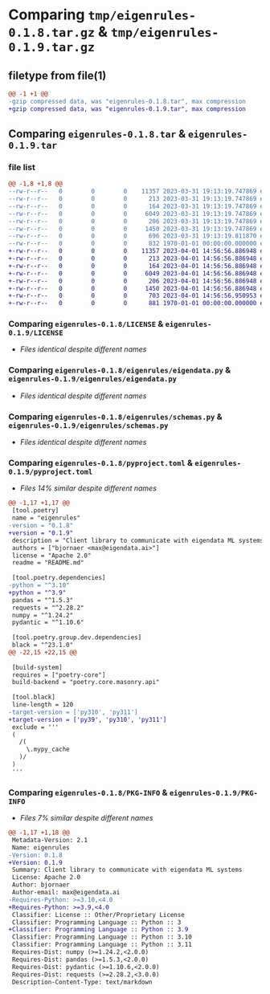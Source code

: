 # Comparing `tmp/eigenrules-0.1.8.tar.gz` & `tmp/eigenrules-0.1.9.tar.gz`

## filetype from file(1)

```diff
@@ -1 +1 @@
-gzip compressed data, was "eigenrules-0.1.8.tar", max compression
+gzip compressed data, was "eigenrules-0.1.9.tar", max compression
```

## Comparing `eigenrules-0.1.8.tar` & `eigenrules-0.1.9.tar`

### file list

```diff
@@ -1,8 +1,8 @@
--rw-r--r--   0        0        0    11357 2023-03-31 19:13:19.747869 eigenrules-0.1.8/LICENSE
--rw-r--r--   0        0        0      213 2023-03-31 19:13:19.747869 eigenrules-0.1.8/README.md
--rw-r--r--   0        0        0      164 2023-03-31 19:13:19.747869 eigenrules-0.1.8/eigenrules/__init__.py
--rw-r--r--   0        0        0     6049 2023-03-31 19:13:19.747869 eigenrules-0.1.8/eigenrules/eigendata.py
--rw-r--r--   0        0        0      206 2023-03-31 19:13:19.747869 eigenrules-0.1.8/eigenrules/exceptions.py
--rw-r--r--   0        0        0     1450 2023-03-31 19:13:19.747869 eigenrules-0.1.8/eigenrules/schemas.py
--rw-r--r--   0        0        0      696 2023-03-31 19:13:19.811870 eigenrules-0.1.8/pyproject.toml
--rw-r--r--   0        0        0      832 1970-01-01 00:00:00.000000 eigenrules-0.1.8/PKG-INFO
+-rw-r--r--   0        0        0    11357 2023-04-01 14:56:56.886948 eigenrules-0.1.9/LICENSE
+-rw-r--r--   0        0        0      213 2023-04-01 14:56:56.886948 eigenrules-0.1.9/README.md
+-rw-r--r--   0        0        0      164 2023-04-01 14:56:56.886948 eigenrules-0.1.9/eigenrules/__init__.py
+-rw-r--r--   0        0        0     6049 2023-04-01 14:56:56.886948 eigenrules-0.1.9/eigenrules/eigendata.py
+-rw-r--r--   0        0        0      206 2023-04-01 14:56:56.886948 eigenrules-0.1.9/eigenrules/exceptions.py
+-rw-r--r--   0        0        0     1450 2023-04-01 14:56:56.886948 eigenrules-0.1.9/eigenrules/schemas.py
+-rw-r--r--   0        0        0      703 2023-04-01 14:56:56.950953 eigenrules-0.1.9/pyproject.toml
+-rw-r--r--   0        0        0      881 1970-01-01 00:00:00.000000 eigenrules-0.1.9/PKG-INFO
```

### Comparing `eigenrules-0.1.8/LICENSE` & `eigenrules-0.1.9/LICENSE`

 * *Files identical despite different names*

### Comparing `eigenrules-0.1.8/eigenrules/eigendata.py` & `eigenrules-0.1.9/eigenrules/eigendata.py`

 * *Files identical despite different names*

### Comparing `eigenrules-0.1.8/eigenrules/schemas.py` & `eigenrules-0.1.9/eigenrules/schemas.py`

 * *Files identical despite different names*

### Comparing `eigenrules-0.1.8/pyproject.toml` & `eigenrules-0.1.9/pyproject.toml`

 * *Files 14% similar despite different names*

```diff
@@ -1,17 +1,17 @@
 [tool.poetry]
 name = "eigenrules"
-version = "0.1.8"
+version = "0.1.9"
 description = "Client library to communicate with eigendata ML systems"
 authors = ["bjornaer <max@eigendata.ai>"]
 license = "Apache 2.0"
 readme = "README.md"
 
 [tool.poetry.dependencies]
-python = "^3.10"
+python = "^3.9"
 pandas = "^1.5.3"
 requests = "^2.28.2"
 numpy = "^1.24.2"
 pydantic = "^1.10.6"
 
 [tool.poetry.group.dev.dependencies]
 black = "^23.1.0"
@@ -22,15 +22,15 @@
 
 [build-system]
 requires = ["poetry-core"]
 build-backend = "poetry.core.masonry.api"
 
 [tool.black]
 line-length = 120
-target-version = ['py310', 'py311']
+target-version = ['py39', 'py310', 'py311']
 exclude = '''
 (
   /(
     \.mypy_cache
   )/
 )
 '''
```

### Comparing `eigenrules-0.1.8/PKG-INFO` & `eigenrules-0.1.9/PKG-INFO`

 * *Files 7% similar despite different names*

```diff
@@ -1,17 +1,18 @@
 Metadata-Version: 2.1
 Name: eigenrules
-Version: 0.1.8
+Version: 0.1.9
 Summary: Client library to communicate with eigendata ML systems
 License: Apache 2.0
 Author: bjornaer
 Author-email: max@eigendata.ai
-Requires-Python: >=3.10,<4.0
+Requires-Python: >=3.9,<4.0
 Classifier: License :: Other/Proprietary License
 Classifier: Programming Language :: Python :: 3
+Classifier: Programming Language :: Python :: 3.9
 Classifier: Programming Language :: Python :: 3.10
 Classifier: Programming Language :: Python :: 3.11
 Requires-Dist: numpy (>=1.24.2,<2.0.0)
 Requires-Dist: pandas (>=1.5.3,<2.0.0)
 Requires-Dist: pydantic (>=1.10.6,<2.0.0)
 Requires-Dist: requests (>=2.28.2,<3.0.0)
 Description-Content-Type: text/markdown
```

